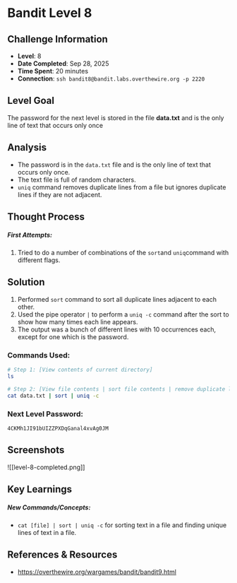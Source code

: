# Bandit Level 8

## Challenge Information
- **Level**: 8
- **Date Completed**: Sep 28, 2025
- **Time Spent**: 20 minutes
- **Connection**: `ssh bandit8@bandit.labs.overthewire.org -p 2220`

## Level Goal

The password for the next level is stored in the file **data.txt** and is the only line of text that occurs only once

## Analysis
- The password is in the `data.txt` file and is the only line of text that occurs only once.
- The text file is full of random characters.
- `uniq` command removes duplicate lines from a file but ignores duplicate lines if they are not adjacent.

## Thought Process
##### First Attempts:
1. Tried to do a number of combinations of the `sort`and `uniq`command with different flags.
## Solution
1. Performed `sort` command to sort all duplicate lines adjacent to each other.
2. Used the pipe operator `|` to perform a `uniq -c` command after the sort to show how many times each line appears.
3. The output was a bunch of different lines with 10 occurrences each, except for one which is the password.

### Commands Used:
```bash
# Step 1: [View contents of current directory]
ls

# Step 2: [View file contents | sort file contents | remove duplicate lines and view each duplicate lines count]  
cat data.txt | sort | uniq -c
```
### Next Level Password: 
```
4CKMh1JI91bUIZZPXDqGanal4xvAg0JM
```
## Screenshots
![[level-8-completed.png]]

## Key Learnings
##### New Commands/Concepts:
- `cat [file] | sort | uniq -c` for sorting text in a file and finding unique lines of text in a file.

## References & Resources
- https://overthewire.org/wargames/bandit/bandit9.html
